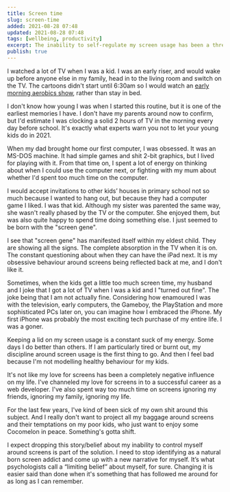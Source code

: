 ```yaml
---
title: Screen time
slug: screen-time
added: 2021-08-28 07:48
updated: 2021-08-28 07:48
tags: [wellbeing, productivity]
excerpt: The inability to self-regulate my screen usage has been a thread of my entire life.
publish: true
---
```


I watched a lot of TV when I was a kid. I was an early riser, and would wake up before anyone else in my family, head in to the living room and switch on the TV. The cartoons didn't start until 6:30am so I would watch an [early morning aerobics show](https://en.wikipedia.org/wiki/Aerobics_Oz_Style), rather than stay in bed. 

I don't know how young I was when I started this routine, but it is one of the earliest memories I have. I don't have my parents around now to confirm, but I'd estimate I was clocking a solid 2 hours of TV in the morning every day before school. It's exactly what experts warn you not to let your young kids do in 2021.

When my dad brought home our first computer, I was obsessed. It was an MS-DOS machine. It had simple games and shit 2-bit graphics, but I lived for playing with it. From that time on, I spent a lot of energy on thinking about when I could use the computer next, or fighting with my mum about whether I'd spent too much time on the computer. 

I would accept invitations to other kids’ houses in primary school not so much because I wanted to hang out, but because they had a computer game I liked. I was that kid. Although my sister was parented the same way, she wasn't really phased by the TV or the computer. She enjoyed them, but was also quite happy to spend time doing something else. I just seemed to be born with the "screen gene".

I see that "screen gene" has manifested itself within my eldest child. They are showing all the signs. The complete absorption in the TV when it is on. The constant questioning about when they can have the iPad next. It is my obsessive behaviour around screens being reflected back at me, and I don't like it. 

Sometimes, when the kids get a little too much screen time, my husband and I joke that I got a lot of TV when I was a kid and I "turned out fine". The joke being that I am not actually fine. Considering how enamoured I was with the television, early computers, the Gameboy, the PlayStation and more sophisticated PCs later on, you can imagine how I embraced the iPhone. My first iPhone was probably the most exciting tech purchase of my entire life. I was a goner.

Keeping a lid on my screen usage is a constant suck of my energy. Some days I do better than others. If I am particularly tired or burnt out, my discipline around screen usage is the first thing to go. And then I feel bad because I'm not modelling healthy behaviour for my kids. 

It's not like my love for screens has been a completely negative influence on my life. I've channeled my love for screens in to a successful career as a web developer. I've also spent way too much time on screens ignoring my friends, ignoring my family, ignoring my life. 

For the last few years, I've kind of been sick of my own shit around this subject. And I really don't want to project all my baggage around screens and their temptations on my poor kids, who just want to enjoy some Cocomelon in peace. Something's gotta shift. 

I expect dropping this story/belief about my inability to control myself around screens is part of the solution. I need to stop identifying as a natural born screen addict and come up with a new narrative for myself. It’s what psychologists call a “limiting belief” about myself, for sure. Changing it is easier said than done when it's something that has followed me around for as long as I can remember.

